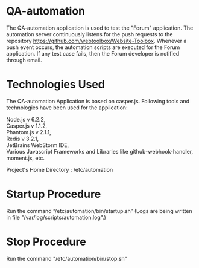 QA-automation
====
The QA-automation application is used to test the "Forum" application. The automation server continuously listens for the push requests to the repository https://github.com/webtoolbox/Website-Toolbox. Whenever a push event occurs, the automation scripts are executed for the Forum application. If any test case fails, then the Forum developer is notified through email.  

Technologies Used
==
The QA-automation Application is based on casper.js. Following tools and technologies have been used for the application:
 
  Node.js v 6.2.2,  
  Casper.js v 1.1.2,  
  Phantom.js v 2.1.1,  
  Redis v 3.2.1,  
  JetBrains WebStorm IDE,  
  Various Javascript Frameworks and Libraries like github-webhook-handler, moment.js, etc.
  
 Project's Home Directory : /etc/automation

Startup Procedure
=

  Run the command “/etc/automation/bin/startup.sh” 
(Logs are being written in file "/var/log/scripts/automation.log".)

Stop Procedure
=

  Run the command "/etc/automation/bin/stop.sh"

